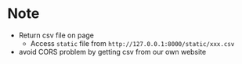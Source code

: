 # Note
* Return csv file on page
  * Access `static` file from `http://127.0.0.1:8000/static/xxx.csv`
* avoid CORS problem by getting csv from our own website


